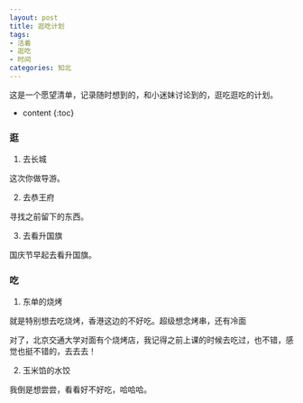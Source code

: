 ```yaml
---
layout: post
title: 逛吃计划
tags:
- 活着
- 逛吃
- 时间
categories: 知北
---
```


这是一个愿望清单，记录随时想到的，和小迷妹讨论到的，逛吃逛吃的计划。




* content
{:toc}

### 逛

1. 去长城

这次你做导游。

2. 去恭王府

寻找之前留下的东西。

3. 去看升国旗

国庆节早起去看升国旗。

### 吃

1. 东单的烧烤

就是特别想去吃烧烤，香港这边的不好吃。超级想念烤串，还有冷面

对了，北京交通大学对面有个烧烤店，我记得之前上课的时候去吃过，也不错，感觉也挺不错的，去去去！

2. 玉米馅的水饺

我倒是想尝尝，看看好不好吃，哈哈哈。
